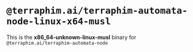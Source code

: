# `@terraphim.ai/terraphim-automata-node-linux-x64-musl`

This is the **x86_64-unknown-linux-musl** binary for `@terraphim.ai/terraphim-automata-node`
